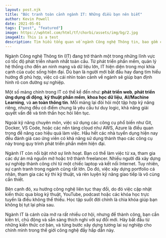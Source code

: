 ```yaml
---
layout: post.njk
title: "Bức tranh toàn cảnh ngành IT: Những điều bạn nên biết"
author: Kevin Powell
date: 2021-05-01
tags: ["post", "featured"]
image: https://wphtml.com/html/tf/chorbi/assets/img/bg/2.jpg
imageAlt: This is a test
description: Tìm hiểu tổng quan về ngành Công nghệ Thông tin, bao gồm các mảng chính, tiềm năng phát triển và định hướng nghề nghiệp cho người mới bắt đầu.
---
```


Ngành Công nghệ Thông tin (IT) đang trở thành một trong những lĩnh vực có tốc độ phát triển nhanh nhất toàn cầu. Từ phát triển phần mềm, quản lý hệ thống cho đến an ninh mạng và dữ liệu lớn, IT hiện diện trong mọi khía cạnh của cuộc sống hiện đại. Dù bạn là người mới bắt đầu hay đang tìm hiểu hướng đi phù hợp, việc có cái nhìn toàn cảnh về ngành sẽ giúp bạn định hình rõ con đường sự nghiệp.

Một số mảng chính trong IT có thể kể đến như: **phát triển web**, **phát triển ứng dụng di động**, **kỹ thuật phần mềm**, **khoa học dữ liệu**, **AI/Machine Learning**, và **an toàn thông tin**. Mỗi mảng lại đòi hỏi một tập hợp kỹ năng riêng, nhưng đều có điểm chung là yêu cầu tư duy logic, khả năng giải quyết vấn đề và tinh thần học hỏi liên tục.

Ngoài kỹ năng chuyên môn, việc sử dụng các công cụ phổ biến như Git, Docker, VS Code, hoặc các nền tảng cloud như AWS, Azure là điều quan trọng để nâng cao hiệu quả làm việc. Hầu hết các nhà tuyển dụng hiện nay đều đánh giá cao ứng viên có khả năng sử dụng thành thạo các công cụ này trong quy trình phát triển phần mềm hiện đại.

Ngành IT còn nổi bật nhờ sự linh hoạt. Bạn có thể làm việc từ xa, tham gia các dự án mã nguồn mở hoặc trở thành freelancer. Nhiều người đã xây dựng sự nghiệp thành công chỉ từ một chiếc laptop và kết nối Internet. Tuy nhiên, sự cạnh tranh trong ngành cũng rất lớn. Do đó, việc xây dựng portfolio cá nhân, tham gia các kỳ thi kỹ thuật, và rèn luyện kỹ năng giao tiếp là vô cùng cần thiết.

Bên cạnh đó, xu hướng công nghệ liên tục thay đổi, do đó việc cập nhật kiến thức qua blog kỹ thuật, YouTube, podcast hoặc các khóa học trực tuyến là điều không thể thiếu. Học tập suốt đời chính là chìa khóa giúp bạn không bị tụt lại phía sau.

Ngành IT là cánh cửa mở ra rất nhiều cơ hội, nhưng để thành công, bạn cần kiên trì, chủ động và sẵn sàng thích nghi với sự đổi mới. Hãy bắt đầu từ những kiến thức cơ bản, và từng bước xây dựng tương lai sự nghiệp cho chính mình trong thế giới công nghệ đầy hấp dẫn này.
